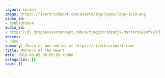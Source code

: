 ```yaml
---
layout: sermon
image: https://riverbrockport.com/assets/img/logos/logo-16x9.png
video_id:
- 9y8bAdFdXv4
audio_id:
- https://dl.dropboxusercontent.com/s/fjnggccridzat37/Matters%20Of%20The%20Heart.mp3?dl=0
verses:
- none
summary: Check us out online at https://riverbrockport.com!
title: Matters Of The Heart
date: 2018-08-05 00:00:00 +0000
categories: []
tags: []

---
```

